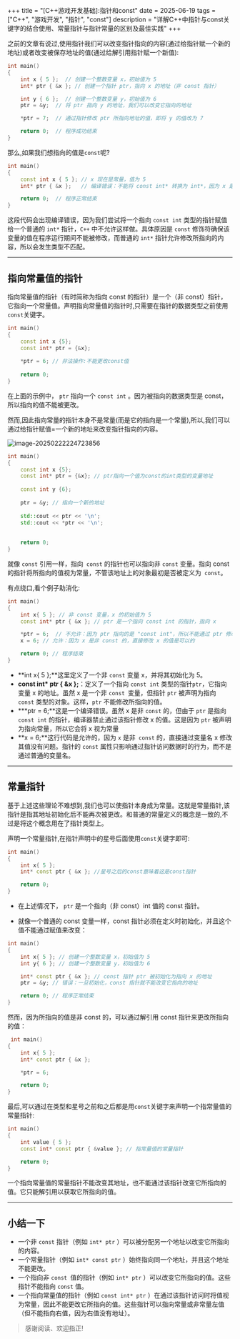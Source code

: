 +++
title = "[C++游戏开发基础]:指针和const"
date = 2025-06-19
tags = ["C++", "游戏开发", "指针", "const"]
description = "详解C++中指针与const关键字的结合使用、常量指针与指针常量的区别及最佳实践"
+++




之前的文章有说过,使用指针我们可以改变指针指向的内容(通过给指针赋一个新的地址)或者改变被保存地址的值(通过给解引用指针赋一个新值):

```cpp
int main()
{
    int x { 5 };  // 创建一个整数变量 x，初始值为 5
    int* ptr { &x }; // 创建一个指针 ptr，指向 x 的地址（非 const 指针）

    int y { 6 };  // 创建一个整数变量 y，初始值为 6
    ptr = &y;  // 将 ptr 指向 y 的地址，我们可以改变它指向的地址

    *ptr = 7;  // 通过指针修改 ptr 所指向地址的值，即将 y 的值改为 7

    return 0;  // 程序成功结束
}
```

那么,如果我们想指向的值是`const`呢?

```cpp
int main()
{
    const int x { 5 }; // x 现在是常量，值为 5
    int* ptr { &x };   // 编译错误：不能将 const int* 转换为 int*，因为 x 是常量，不能修改它的值

    return 0;  // 程序正常结束
}
```

这段代码会出现编译错误，因为我们尝试将一个指向 `const int` 类型的指针赋值给一个普通的 `int*` 指针，`C++` 中不允许这样做。具体原因是 `const` 修饰符确保该变量的值在程序运行期间不能被修改，而普通的 `int*` 指针允许修改所指向的内容，所以会发生类型不匹配。

---

## 指向常量值的指针

指向常量值的指针（有时简称为指向 const 的指针）是一个（非 const）指针，它指向一个常量值。声明指向常量值的指针时,只需要在指针的数据类型之前使用`const`关键字。

```cpp
int main()
{
    const int x {5};
    const int* ptr = {&x};
    
    *ptr = 6; // 非法操作:不能更改const值
   
    return 0;
}
```

在上面的示例中， `ptr` 指向一个 `const int` 。因为被指向的数据类型是 const，所以指向的值不能被更改。

然而,因此指向常量的指针本身不是常量(而是它的指向是一个常量),所以,我们可以通过给指针赋值=一个新的地址来改变指针指向的内容。

![image-20250222224723856](https://images.waer.ltd/notes/202502222247037.png)

```cpp
int main()
{
    const int x {5};
    const int* ptr = {&x}; // ptr指向一个值为const的int类型的变量地址
    
    const int y {6};
    
    ptr = &y; // 指向一个新的地址
    
    std::cout << ptr << '\n';
    std::cout << *ptr << '\n';
    
    
    return 0;
}
```

就像 `const` 引用一样，指向` const` 的指针也可以指向非 `const` 变量。指向 const 的指针将所指向的值视为常量，不管该地址上的对象最初是否被定义为` const`。

有点绕口,看个例子助消化:

```cpp
int main()
{
    int x{ 5 }; // 非 const 变量，x 的初始值为 5
    const int* ptr { &x }; // ptr 是一个指向 const int 的指针，指向 x

    *ptr = 6;  // 不允许：因为 ptr 指向的是 "const int"，所以不能通过 ptr 修改值
    x = 6; // 允许：因为 x 是非 const 的，直接修改 x 的值是可以的

    return 0; // 程序结束
}
```

- **int x{ 5 };**这里定义了一个非 `const` 变量 x，并将其初始化为 5。
- **const int\* ptr { &x };**：定义了一个指向 `const int` 类型的指针`ptr`，它指向变量 x 的地址。虽然 x 是一个非 `const `变量，但指针 `ptr` 被声明为指向 `const` 类型的对象。这样，`ptr` 不能修改所指向的值。
- ***ptr = 6;**这是一个编译错误。虽然 x 是非 `const` 的，但由于 `ptr` 是指向 `const int` 的指针，编译器禁止通过该指针修改 x 的值。这是因为 `ptr` 被声明为指向常量，所以它会将 x 视为常量
- **x = 6;**这行代码是允许的，因为 `x` 是非` const` 的，直接通过变量名 x 修改其值没有问题。指针的 `const` 属性只影响通过指针访问数据时的行为，而不是通过普通的变量名。

---

## 常量指针

基于上述这些理论不难想到,我们也可以使指针本身成为常量。这就是常量指针,该指针是指其地址初始化后不能再次被更改。和普通的常量定义的概念是一致的,不过是将这个概念用在了指针类型上。

声明一个常量指针,在指针声明中的星号后面使用`const`关键字即可:

```cpp
int main()
{
    int x{ 5 };
    int* const ptr { &x }; //星号之后的const意味着这是const指针

    return 0;
}
```

- 在上述情况下， `ptr` 是一个指向（非 const）int 值的 const 指针。

- 就像一个普通的 const 变量一样，const 指针必须在定义时初始化，并且这个值不能通过赋值来改变：

```cpp
int main()
{
    int x{ 5 }; // 创建一个整数变量 x，初始值为 5
    int y{ 6 }; // 创建一个整数变量 y，初始值为 6

    int* const ptr { &x }; // const 指针 ptr 被初始化为指向 x 的地址
    ptr = &y; // 错误：一旦初始化，const 指针就不能改变它指向的地址

    return 0; // 程序正常结束
}
```

然而，因为所指向的值是非 const 的，可以通过解引用 const 指针来更改所指向的值：

```cpp
 int main()
{
    int x{ 5 };
    int* const ptr { &x }; 

    *ptr = 6; 

    return 0;
}
```

最后,可以通过在类型和星号之前和之后都是用`const`关键字来声明一个指常量值的常量指针:

```cpp
int main()
{
    int value { 5 };
    const int* const ptr { &value }; // 指常量值的常量指针

    return 0;
}
```

一个指向常量值的常量指针不能改变其地址，也不能通过该指针改变它所指向的值。它只能解引用以获取它所指向的值。

---

## 小结一下

- 一个非 `const` 指针（例如 `int* ptr` ）可以被分配另一个地址以改变它所指向的内容。
- 一个常量指针（例如 `int* const ptr` ）始终指向同一个地址，并且这个地址不能更改。
- 一个指向非 `const `值的指针（例如 `int* ptr` ）可以改变它所指向的值。这些指针不能指向 `const` 值。
- 一个指向常量值的指针（例如 `const int* ptr` ）在通过该指针访问时将值视为常量，因此不能更改它所指向的值。这些指针可以指向常量或非常量左值（但不能指向右值，因为右值没有地址）。

> 感谢阅读、欢迎指正!

